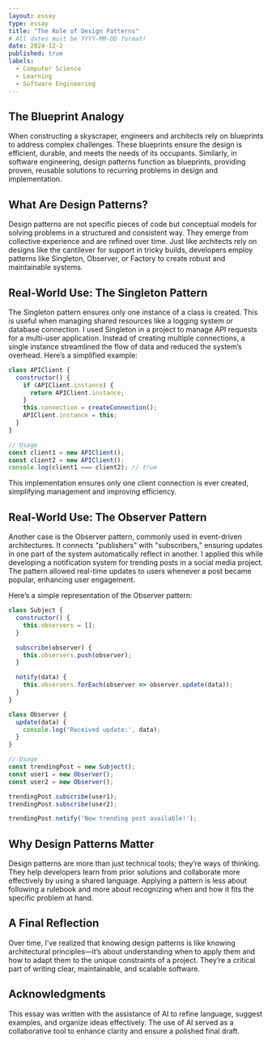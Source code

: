 ```yaml
---
layout: essay
type: essay
title: "The Role of Design Patterns"
# All dates must be YYYY-MM-DD format!
date: 2024-12-2
published: true
labels:
  - Computer Science
  - Learning
  - Software Engineering
---
```


## The Blueprint Analogy

When constructing a skyscraper, engineers and architects rely on blueprints to address complex challenges. These blueprints ensure the design is efficient, durable, and meets the needs of its occupants. Similarly, in software engineering, design patterns function as blueprints, providing proven, reusable solutions to recurring problems in design and implementation.

## What Are Design Patterns?

Design patterns are not specific pieces of code but conceptual models for solving problems in a structured and consistent way. They emerge from collective experience and are refined over time. Just like architects rely on designs like the cantilever for support in tricky builds, developers employ patterns like Singleton, Observer, or Factory to create robust and maintainable systems.

## Real-World Use: The Singleton Pattern

The Singleton pattern ensures only one instance of a class is created. This is useful when managing shared resources like a logging system or database connection. I used Singleton in a project to manage API requests for a multi-user application. Instead of creating multiple connections, a single instance streamlined the flow of data and reduced the system’s overhead. Here’s a simplified example:
```javascript
class APIClient {
  constructor() {
    if (APIClient.instance) {
      return APIClient.instance;
    }
    this.connection = createConnection();
    APIClient.instance = this;
  }
}

// Usage
const client1 = new APIClient();
const client2 = new APIClient();
console.log(client1 === client2); // true

```
This implementation ensures only one client connection is ever created, simplifying management and improving efficiency.

## Real-World Use: The Observer Pattern

Another case is the Observer pattern, commonly used in event-driven architectures. It connects "publishers" with "subscribers," ensuring updates in one part of the system automatically reflect in another. I applied this while developing a notification system for trending posts in a social media project. The pattern allowed real-time updates to users whenever a post became popular, enhancing user engagement.

Here’s a simple representation of the Observer pattern:
```javascript
class Subject {
  constructor() {
    this.observers = [];
  }

  subscribe(observer) {
    this.observers.push(observer);
  }

  notify(data) {
    this.observers.forEach(observer => observer.update(data));
  }
}

class Observer {
  update(data) {
    console.log('Received update:', data);
  }
}

// Usage
const trendingPost = new Subject();
const user1 = new Observer();
const user2 = new Observer();

trendingPost.subscribe(user1);
trendingPost.subscribe(user2);

trendingPost.notify('New trending post available!');
```

## Why Design Patterns Matter

Design patterns are more than just technical tools; they’re ways of thinking. They help developers learn from prior solutions and collaborate more effectively by using a shared language. Applying a pattern is less about following a rulebook and more about recognizing when and how it fits the specific problem at hand.

## A Final Reflection

Over time, I’ve realized that knowing design patterns is like knowing architectural principles—it’s about understanding when to apply them and how to adapt them to the unique constraints of a project. They’re a critical part of writing clear, maintainable, and scalable software.

## Acknowledgments

This essay was written with the assistance of AI to refine language, suggest examples, and organize ideas effectively. The use of AI served as a collaborative tool to enhance clarity and ensure a polished final draft.
